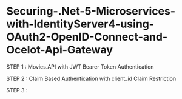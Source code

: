 # Securing-.Net-5-Microservices-with-IdentityServer4-using-OAuth2-OpenID-Connect-and-Ocelot-Api-Gateway

STEP 1 : Movies.API with JWT Bearer Token Authentication

STEP 2 : Claim Based Authentication with client_id Claim Restriction

STEP 3 : 